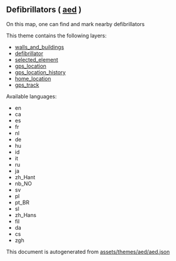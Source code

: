 [//]: # (WARNING: this file is automatically generated. Please find the sources at the bottom and edit those sources)

 Defibrillators ( [aed](https://mapcomplete.osm.be/aed) ) 
----------------------------------------------------------



On this map, one can find and mark nearby defibrillators

This theme contains the following layers:



  - [walls_and_buildings](../Layers/walls_and_buildings.md)
  - [defibrillator](../Layers/defibrillator.md)
  - [selected_element](../Layers/selected_element.md)
  - [gps_location](../Layers/gps_location.md)
  - [gps_location_history](../Layers/gps_location_history.md)
  - [home_location](../Layers/home_location.md)
  - [gps_track](../Layers/gps_track.md)


Available languages:



  - en
  - ca
  - es
  - fr
  - nl
  - de
  - hu
  - id
  - it
  - ru
  - ja
  - zh_Hant
  - nb_NO
  - sv
  - pl
  - pt_BR
  - sl
  - zh_Hans
  - fil
  - da
  - cs
  - zgh
 

This document is autogenerated from [assets/themes/aed/aed.json](https://github.com/pietervdvn/MapComplete/blob/develop/assets/themes/aed/aed.json)
